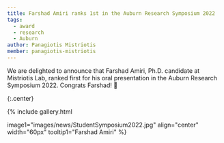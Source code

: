 ```yaml
---
title: Farshad Amiri ranks 1st in the Auburn Research Symposium 2022
tags:
  - award
  - research
  - Auburn
author: Panagiotis Mistriotis
member: panagiotis-mistriotis
---
```


We are delighted to announce that Farshad Amiri, Ph.D. candidate at Mistriotis Lab, ranked first for his oral presentation in the Auburn Research Symposium 2022. Congrats Farshad! 🎉

{:.center}


{%
  include gallery.html

  image1="images/news/StudentSymposium2022.jpg"
  align="center"
  width="60px"
  tooltip1="Farshad Amiri"
%}
